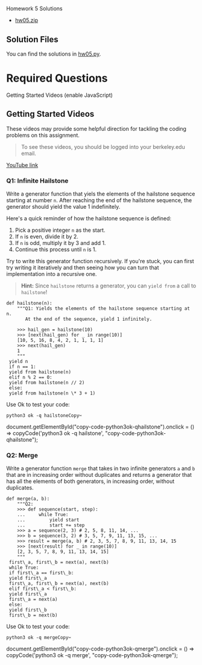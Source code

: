 

# 

Homework 5 Solutions

 * [hw05.zip](hw05.zip "hw05.zip")

## Solution Files

You can find the solutions in [hw05.py](hw05.py "hw05.py").

# Required Questions

 Getting Started Videos (enable JavaScript)

## Getting Started Videos

These videos may provide some helpful direction for tackling the coding
problems on this assignment.

> To see these videos, you should be logged into your berkeley.edu email.
> 
> 

 [YouTube link](https://youtu.be/playlist?list=PLx38hZJ5RLZcg5Zd4EMdx9fctIYVfJvnd "https://youtu.be/playlist?list=PLx38hZJ5RLZcg5Zd4EMdx9fctIYVfJvnd") 

### Q1: Infinite Hailstone

Write a generator function that yiels the elements of the hailstone sequence starting at number `n`.
After reaching the end of the hailstone sequence, the generator should yield the value 1 indefinitely.

Here's a quick reminder of how the hailstone sequence is defined:

1. Pick a positive integer `n` as the start.
2. If `n` is even, divide it by 2.
3. If `n` is odd, multiply it by 3 and add 1.
4. Continue this process until `n` is 1.

Try to write this generator function recursively. If you're stuck, you can first try writing it iteratively
and then seeing how you can turn that implementation into a recursive one.

> **Hint:** Since `hailstone` returns a generator, you can `yield from` a call to `hailstone`!
> 
> 

```
def hailstone(n):
    """Q1: Yields the elements of the hailstone sequence starting at n.
       At the end of the sequence, yield 1 infinitely.

    >>> hail_gen = hailstone(10)
    >>> [next(hail_gen) for _ in range(10)]
    [10, 5, 16, 8, 4, 2, 1, 1, 1, 1]
    >>> next(hail_gen)
    1
    """
 yield n
 if n == 1:
 yield from hailstone(n)
 elif n % 2 == 0:
 yield from hailstone(n // 2)
 else:
 yield from hailstone(n \* 3 + 1)
```

Use Ok to test your code:

```
python3 ok -q hailstoneCopy✂️
```

 document.getElementById("copy-code-python3ok-qhailstone").onclick = () => copyCode('python3 ok -q hailstone', "copy-code-python3ok-qhailstone");

### Q2: Merge

Write a generator function `merge` that takes in two infinite generators `a` and `b` that are in increasing order without duplicates and returns a generator that has all the elements of both generators, in increasing order, without duplicates.

```
def merge(a, b):
    """Q2:
    >>> def sequence(start, step):
    ...     while True:
    ...         yield start
    ...         start += step
    >>> a = sequence(2, 3) # 2, 5, 8, 11, 14, ...
    >>> b = sequence(3, 2) # 3, 5, 7, 9, 11, 13, 15, ...
    >>> result = merge(a, b) # 2, 3, 5, 7, 8, 9, 11, 13, 14, 15
    >>> [next(result) for _ in range(10)]
    [2, 3, 5, 7, 8, 9, 11, 13, 14, 15]
    """
 first\_a, first\_b = next(a), next(b)
 while True:
 if first\_a == first\_b:
 yield first\_a
 first\_a, first\_b = next(a), next(b)
 elif first\_a < first\_b:
 yield first\_a
 first\_a = next(a)
 else:
 yield first\_b
 first\_b = next(b)
```

Use Ok to test your code:

```
python3 ok -q mergeCopy✂️
```

 document.getElementById("copy-code-python3ok-qmerge").onclick = () => copyCode('python3 ok -q merge', "copy-code-python3ok-qmerge");

